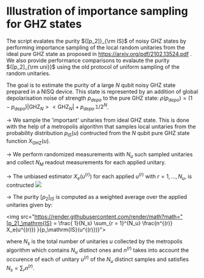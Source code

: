 
# Illustration of importance sampling for GHZ states

The script evalates the purity ${[p_2]}_{\rm IS}$ of noisy GHZ states by performing importance sampling of the local random unitaries from the ideal pure GHZ state as proposed in https://arxiv.org/pdf/2102.13524.pdf .
We also provide performance comparisons to evalaute the purity ${[p_2]_{\rm uni}}$ using the old protocol of uniform sampling of the random unitaries.

The goal is to estimate the purity of a large $N$ qubit noisy GHZ state prepared in a NISQ device. This state is represented by an addition of global depolarisation noise of strength $p_{depo}$ to the pure GHZ state:
$\rho(p_{depo}) = (1-p_{depo})|\mathrm{GHZ}_N><\mathrm{GHZ}_N| + p_{depo}\,\mathbb{1}/2^N$.

-> We sample the 'important' unitaries from ideal GHZ state. This is done with the help of a metropolis algorithm that samples local unitaries from the probability distribution $p_\mathrm{IS}(u)$ contructed from the $N$ qubit pure GHZ state function $X_\mathrm{GHZ}(u)$.

-> We perform randomized measurements with $N_u$ such sampled unitaries and collect $N_M$ readout measurements for each applied unitary.

-> The unbiased estimator $X_e(u^{(r)})$ for each applied $u^{(r)}$ with $r = 1, \dots, N_u$, is contructed
<img src="https://render.githubusercontent.com/render/math?math=X_e(u^{(r)}) = \frac{2^N}{N_M(N_M-1)} \sum_{m \neq m'} (-2) ^{-D[s_m^{(r)},s^{(r)}_{m'}]}">
    
-> The purity ${[p_2]}_{IS}$ is computed as a weighted average over the applied unitaries  given by:

<img src="https://render.githubusercontent.com/render/math?math="[p_2]_\mathrm{IS} = \frac{ 1}{N_s} \sum_{r = 1}^{N_u} \frac{n^{(r)} X_e(u^{(r)}) }{p_\mathrm{IS}(u^{(r)})}">
   
   where $N_s$ is the total number of unitaries $u$ collected by the metropolis algorithm which contains $N_u$ distinct ones and $n^{(r)}$ takes into account the occurence of each of unitary $u^{(r)}$ of the $N_u$ distinct samples and satisfies $N_s=\sum_r n^{(r)}$.
   



```python

```
